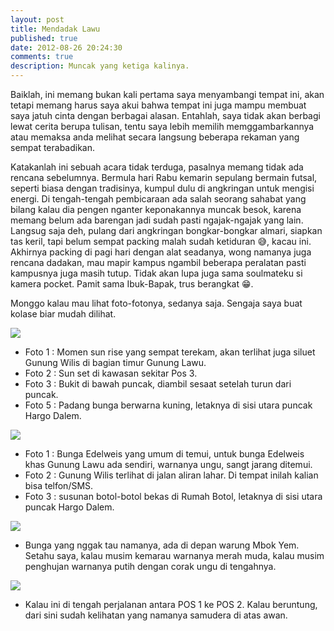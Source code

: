 ```yaml
---
layout: post
title: Mendadak Lawu
published: true
date: 2012-08-26 20:24:30
comments: true
description: Muncak yang ketiga kalinya.
---
```


Baiklah, ini memang bukan kali pertama saya menyambangi tempat ini, akan tetapi memang harus saya akui bahwa tempat ini juga mampu membuat saya jatuh cinta dengan berbagai alasan. Entahlah, saya tidak akan berbagi lewat cerita berupa tulisan, tentu saya lebih memilih memggambarkannya atau memaksa anda melihat secara langsung beberapa rekaman yang sempat terabadikan.

Katakanlah ini sebuah acara tidak terduga, pasalnya memang tidak ada rencana sebelumnya. Bermula hari Rabu kemarin sepulang bermain futsal, seperti biasa dengan tradisinya, kumpul dulu di angkringan untuk mengisi energi. Di tengah-tengah pembicaraan ada salah seorang sahabat yang bilang kalau dia pengen nganter keponakannya muncak besok, karena memang belum ada
barengan jadi sudah pasti ngajak-ngajak yang lain. Langsug saja deh, pulang dari angkringan bongkar-bongkar almari, siapkan tas keril, tapi belum sempat packing malah sudah ketiduran :sweat_smile:, kacau ini. Akhirnya packing di pagi hari dengan alat seadanya, wong namanya juga rencana dadakan, mau mapir kampus ngambil beberapa peralatan pasti kampusnya juga masih tutup. Tidak akan lupa juga sama soulmateku si kamera pocket. Pamit sama Ibuk-Bapak, trus berangkat :grin:.

Monggo kalau mau lihat foto-fotonya, sedanya saja. Sengaja saya buat kolase biar mudah dilihat.

![](http://1.bp.blogspot.com/-77rjTM0vA-k/UDm_pL15osI/AAAAAAAAA8Q/TnP2Cq1Yv1Y/s640/collage+2.jpg)

* Foto 1 : Momen sun rise yang sempat terekam, akan terlihat juga siluet Gunung Wilis di bagian timur Gunung Lawu.
* Foto 2 : Sun set di kawasan sekitar Pos 3.
* Foto 3 : Bukit di bawah puncak, diambil sesaat setelah turun dari puncak.
* Foto 5 : Padang bunga berwarna kuning, letaknya di sisi utara puncak Hargo Dalem.

![](http://4.bp.blogspot.com/-bfAMDMf4Mko/UDnEtdc919I/AAAAAAAAA8o/JsgMM_B8QfA/s640/collage+4.jpg)

* Foto 1 : Bunga Edelweis yang umum di temui, untuk bunga Edelweis khas Gunung Lawu ada sendiri, warnanya ungu, sangt jarang ditemui.
* Foto 2 : Gunung Wilis terlihat di jalan aliran lahar. Di tempat inilah kalian bisa telfon/SMS.
* Foto 3 : susunan botol-botol bekas di Rumah Botol, letaknya di sisi utara puncak Hargo Dalem.

![](http://farm8.staticflickr.com/7250/7855048748_bae345e373_b.jpg)

* Bunga yang nggak tau namanya, ada di depan warung Mbok Yem. Setahu saya, kalau musim kemarau warnanya merah muda, kalau musim penghujan warnanya putih dengan corak ungu di tengahnya.

![](http://2.bp.blogspot.com/-SHvb-Q2uNNk/UDnHh0CBTBI/AAAAAAAAA9A/vOGFh8nXbII/s640/IMG_1906+copy+2.jpg)

* Kalau ini di tengah perjalanan antara POS 1 ke POS 2. Kalau beruntung, dari sini sudah kelihatan yang namanya samudera di atas awan.

